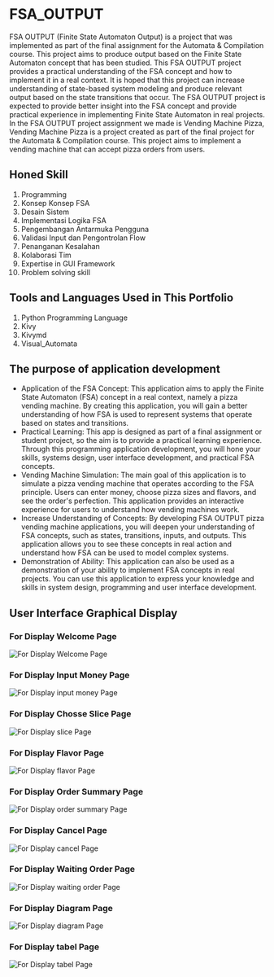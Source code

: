 # FSA_OUTPUT
FSA OUTPUT (Finite State Automaton Output) is a project that was implemented as part of the final assignment for the Automata & Compilation course. This project aims to produce output based on the Finite State Automaton concept that has been studied. This FSA OUTPUT project provides a practical understanding of the FSA concept and how to implement it in a real context. It is hoped that this project can increase understanding of state-based system modeling and produce relevant output based on the state transitions that occur. The FSA OUTPUT project is expected to provide better insight into the FSA concept and provide practical experience in implementing Finite State Automaton in real projects. In the FSA OUTPUT project assignment we made is Vending Machine Pizza, Vending Machine Pizza is a project created as part of the final project for the Automata & Compilation course. This project aims to implement a vending machine that can accept pizza orders from users.
## Honed Skill
1. Programming
2. Konsep Konsep FSA
3. Desain Sistem
4. Implementasi Logika FSA
5. Pengembangan Antarmuka Pengguna
6. Validasi Input dan Pengontrolan Flow
7. Penanganan Kesalahan
8. Kolaborasi Tim
9. Expertise in GUI Framework
10. Problem solving skill
## Tools and Languages Used in This Portfolio
1. Python Programming Language
2. Kivy
3. Kivymd
4. Visual_Automata
## The purpose of application development
* Application of the FSA Concept: This application aims to apply the Finite State Automaton (FSA) concept in a real context, namely a pizza vending machine. By creating this application, you will gain a better understanding of how FSA is used to represent systems that operate based on states and transitions.
* Practical Learning: This app is designed as part of a final assignment or student project, so the aim is to provide a practical learning experience. Through this programming application development, you will hone your skills, systems design, user interface development, and practical FSA concepts.
* Vending Machine Simulation: The main goal of this application is to simulate a pizza vending machine that operates according to the FSA principle. Users can enter money, choose pizza sizes and flavors, and see the order's perfection. This application provides an interactive experience for users to understand how vending machines work.
* Increase Understanding of Concepts: By developing FSA OUTPUT pizza vending machine applications, you will deepen your understanding of FSA concepts, such as states, transitions, inputs, and outputs. This application allows you to see these concepts in real action and understand how FSA can be used to model complex systems.
* Demonstration of Ability: This application can also be used as a demonstration of your ability to implement FSA concepts in real projects. You can use this application to express your knowledge and skills in system design, programming and user interface development.
## User Interface Graphical Display
### For Display Welcome Page
![For Display Welcome Page](FSAOUTPUT/assets/1.png)
### For Display Input Money Page
![For Display input money Page](assets/2.png)
### For Display Chosse Slice Page
![For Display slice Page](assets/3.png)
### For Display Flavor Page
![For Display flavor Page](assets/4.png)
### For Display Order Summary Page
![For Display order summary Page](assets/5.png)
### For Display Cancel Page
![For Display cancel Page](assets/6.png)
### For Display Waiting Order Page
![For Display waiting order Page](assets/7.png)
### For Display Diagram Page
![For Display diagram Page](assets/8.png)
### For Display tabel Page
![For Display tabel Page](assets/9.png)
